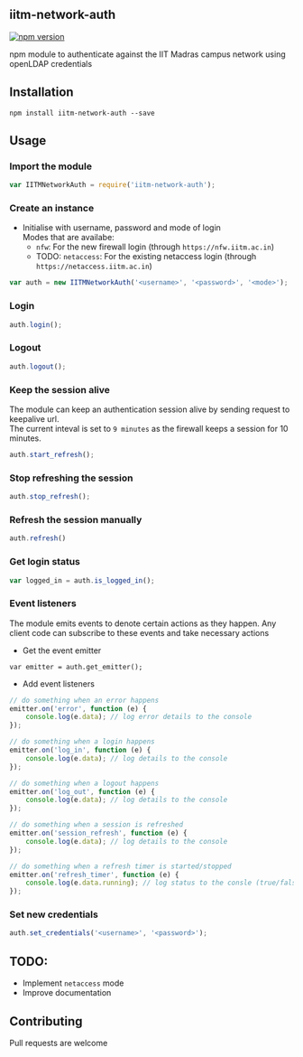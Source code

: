 iitm-network-auth
-----------------
[![npm version](https://badge.fury.io/js/iitm-network-auth.svg)](https://badge.fury.io/js/iitm-network-auth)

npm module to authenticate against the IIT Madras campus network using openLDAP credentials


## Installation
```
npm install iitm-network-auth --save
```

## Usage

### Import the module  
```js
var IITMNetworkAuth = require('iitm-network-auth');

```

### Create an instance
- Initialise with username, password and mode of login  
    Modes that are availabe: 
    - `nfw`: For the new firewall login (through `https://nfw.iitm.ac.in`)
    - TODO: `netaccess`: For the existing netaccess login (through `https://netaccess.iitm.ac.in`)
```js
var auth = new IITMNetworkAuth('<username>', '<password>', '<mode>');
```

### Login
```js
auth.login();
```

### Logout
```js
auth.logout();
```
### Keep the session alive
The module can keep an authentication session alive by sending request to keepalive url.  
The current inteval is set to `9 minutes` as the firewall keeps a session for 10 minutes.
```js
auth.start_refresh();
```

### Stop refreshing the session
```js
auth.stop_refresh();
```

### Refresh the session manually  
```js
auth.refresh()
```

### Get login status
```js
var logged_in = auth.is_logged_in();
```
### Event listeners
The module emits events to denote certain actions as they happen. Any client code can subscribe to these events and take necessary actions  
- Get the event emitter  
```
var emitter = auth.get_emitter();
```
- Add event listeners
```js
// do something when an error happens
emitter.on('error', function (e) {
    console.log(e.data); // log error details to the console
});

// do something when a login happens
emitter.on('log_in', function (e) {
    console.log(e.data); // log details to the console
});

// do something when a logout happens
emitter.on('log_out', function (e) {
    console.log(e.data); // log details to the console
});

// do something when a session is refreshed
emitter.on('session_refresh', function (e) {
    console.log(e.data); // log details to the console
});

// do something when a refresh timer is started/stopped
emitter.on('refresh_timer', function (e) {
    console.log(e.data.running); // log status to the consle (true/false)
});
```

### Set new credentials
```js
auth.set_credentials('<username>', '<password>');
```

## TODO:
- Implement `netaccess` mode
- Improve documentation

## Contributing
Pull requests are welcome
